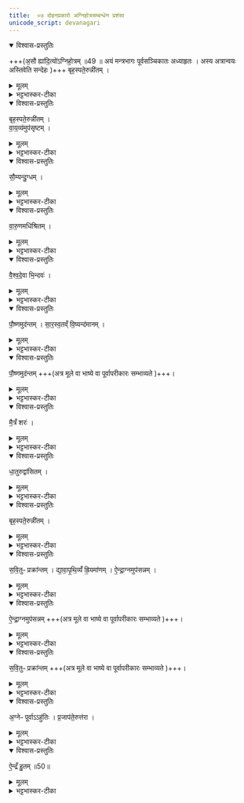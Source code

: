```yaml
---
title:  ०७ दोहनप्रकारो अग्निहोत्रसम्बन्धेन प्रशंसा 
unicode_script: devanagari
---
```




<details open><summary>विश्वास-प्रस्तुतिः</summary>

+++(अ॒सौ ह्या॑दि॒त्यो॑ऽग्निहो॒त्रम् ॥49 ॥ अयं मन्त्रभागः पूर्वसञ्चिकातः अध्याहृतः ।  अस्य अत्रान्वयः अस्तिवेति सन्देहः )+++
बृह॒स्पते॒रुन्नी॑तम् ।
</details>

<details><summary>मूलम्</summary>

+++(अ॒सौ ह्या॑दि॒त्यो॑ऽग्निहो॒त्रम् ॥49 ॥ अयं मन्त्रभागः पूर्वसञ्चिकातः अध्याहृतः ।  अस्य अत्रान्वयः अस्तिवेति सन्देहः )+++
बृह॒स्पते॒रुन्नी॑तम् ।
</details>

<details><summary>भट्टभास्कर-टीका</summary>

1 रौद्रं गवीत्यादि ॥ सर्वदेवत्यत्वेन पयस्स्तूयते । तत् दोहात्प्राक् गवि स्थितं रौद्रम् ।
</details>

<details open><summary>विश्वास-प्रस्तुतिः</summary>

बृह॒स्पते॒रुन्नी॑तम् ।  
वा॒य॒व्य॑मुप॑सृष्टम् ।  
</details>

<details><summary>मूलम्</summary>

बृह॒स्पते॒रुन्नी॑तम् ।  
वा॒य॒व्य॑मुप॑सृष्टम् ।  
</details>

<details><summary>भट्टभास्कर-टीका</summary>

उपसृष्टं ऊधस्स्थं वायुदेवत्यम् ।
</details>

<details open><summary>विश्वास-प्रस्तुतिः</summary>

सौ॒म्यन्दु॒ग्धम् ।  
</details>

<details><summary>मूलम्</summary>

सौ॒म्यन्दु॒ग्धम् ।  
</details>

<details><summary>भट्टभास्कर-टीका</summary>

दुग्धं प्रागधिश्रयणात् ।
</details>

<details open><summary>विश्वास-प्रस्तुतिः</summary>

वा॒रु॒णमधि॑श्रितम् ।
</details>

<details><summary>मूलम्</summary>

वा॒रु॒णमधि॑श्रितम् ।
</details>

<details><summary>भट्टभास्कर-टीका</summary>

अधिश्रितं अधिश्रितावस्थम् ।
</details>

<details open><summary>विश्वास-प्रस्तुतिः</summary>

वै॒श्व॒दे॒वा भि॒न्दवः॑ ।
</details>

<details><summary>मूलम्</summary>

वै॒श्व॒दे॒वा भि॒न्दवः॑ ।
</details>

<details><summary>भट्टभास्कर-टीका</summary>

भिन्दवो बुद्वुदा वैश्वदेवाः ।
</details>

<details open><summary>विश्वास-प्रस्तुतिः</summary>

पौ॒ष्णमुद॑न्तम् ।
सा॒र॒स्व॒तव्ँ वि॒ष्यन्द॑मानम् ।
</details>

<details><summary>मूलम्</summary>

पौ॒ष्णमुद॑न्तम् ।
सा॒र॒स्व॒तव्ँ वि॒ष्यन्द॑मानम् ।
</details>

<details><summary>भट्टभास्कर-टीका</summary>

विष्यन्दमानं स्थाल्यां बिलमतिलङ्घितं विविधं स्यन्दनं सारस्वतम् ।
</details>

<details open><summary>विश्वास-प्रस्तुतिः</summary>

पौ॒ष्णमुद॑न्तम् +++(अत्र मूले वा भाष्ये वा पूर्वापरीकारः सम्भाव्यते  )+++।
</details>

<details><summary>मूलम्</summary>

पौ॒ष्णमुद॑न्तम् +++(अत्र मूले वा भाष्ये वा पूर्वापरीकारः सम्भाव्यते  )+++।
</details>

<details><summary>भट्टभास्कर-टीका</summary>

उदन्तं स्थाल्यवकाशलङ्घनेनान्यत्र परिवर्तनं पौष्णम् ।
</details>

<details open><summary>विश्वास-प्रस्तुतिः</summary>

मै॒त्रँ शरः॑ ।
</details>

<details><summary>मूलम्</summary>

मै॒त्रँ शरः॑ ।
</details>

<details><summary>भट्टभास्कर-टीका</summary>

शरः स्थासकं मैत्रम् ।
</details>

<details open><summary>विश्वास-प्रस्तुतिः</summary>

धा॒तुरुद्वा॑सितम् ।
</details>

<details><summary>मूलम्</summary>

धा॒तुरुद्वा॑सितम् ।
</details>

<details><summary>भट्टभास्कर-टीका</summary>

उद्वासितं अवतारितम् ।
</details>

<details open><summary>विश्वास-प्रस्तुतिः</summary>

बृह॒स्पते॒रुन्नी॑तम् ।
</details>

<details><summary>मूलम्</summary>

बृह॒स्पते॒रुन्नी॑तम् ।
</details>

<details><summary>भट्टभास्कर-टीका</summary>

उन्नितं स्रुचि गृहीतं बार्हस्पत्यम् ।
</details>

<details open><summary>विश्वास-प्रस्तुतिः</summary>

स॒वि॒तुᳶ प्रक्रा॑न्तम् ।
द्या॒वा॒पृ॒थि॒व्यँ॑ ह्रि॒यमा॑णम् ।
ऐ॒न्द्रा॒ग्नमुप॑सन्नम् ।
</details>

<details><summary>मूलम्</summary>

स॒वि॒तुᳶ प्रक्रा॑न्तम् ।
द्या॒वा॒पृ॒थि॒व्यँ॑ ह्रि॒यमा॑णम् ।
ऐ॒न्द्रा॒ग्नमुप॑सन्नम् ।
</details>

<details><summary>भट्टभास्कर-टीका</summary>

ह्रियमाणं आहवनीयं प्रति नीयमानं द्यावापृथिव्यम् ।
</details>

<details open><summary>विश्वास-प्रस्तुतिः</summary>

ऐ॒न्द्रा॒ग्नमुप॑सन्नम् +++(अत्र मूले वा भाष्ये वा पूर्वापरीकारः सम्भाव्यते  )+++।
</details>

<details><summary>मूलम्</summary>

ऐ॒न्द्रा॒ग्नमुप॑सन्नम् +++(अत्र मूले वा भाष्ये वा पूर्वापरीकारः सम्भाव्यते  )+++।
</details>

<details><summary>भट्टभास्कर-टीका</summary>

उपसन्नं आहवनीयसकाशे सादितं ऐन्द्राग्नम् ।
</details>

<details open><summary>विश्वास-प्रस्तुतिः</summary>

स॒वि॒तुᳶ प्रक्रा॑न्तम् +++(अत्र मूले वा भाष्ये वा पूर्वापरीकारः सम्भाव्यते  )+++।
</details>

<details><summary>मूलम्</summary>

स॒वि॒तुᳶ प्रक्रा॑न्तम् +++(अत्र मूले वा भाष्ये वा पूर्वापरीकारः सम्भाव्यते  )+++।
</details>

<details><summary>भट्टभास्कर-टीका</summary>

प्रक्रान्तं होमार्थं नेतुमारब्धं सावित्रम् ।
</details>

<details open><summary>विश्वास-प्रस्तुतिः</summary>

अ॒ग्नेᳶ पूर्वाऽऽहु॑तिः ।
प्र॒जाप॑ते॒रुत्त॑रा ।
</details>

<details><summary>मूलम्</summary>

अ॒ग्नेᳶ पूर्वाऽऽहु॑तिः ।
प्र॒जाप॑ते॒रुत्त॑रा ।
</details>

<details><summary>भट्टभास्कर-टीका</summary>

पूर्वाऽऽहुतिः सायमग्नेः, प्रातराहुतिरादित्यस्य, उपलक्षणवात् । उत्तराऽऽडुतिः प्रजापतेः, तूष्णीकत्वात् 'तूष्णीं वै प्राजापत्यम्' इति ।
</details>

<details open><summary>विश्वास-प्रस्तुतिः</summary>

ऐ॒न्द्रँ हु॒तम् ॥50॥  
</details>

<details><summary>मूलम्</summary>

ऐ॒न्द्रँ हु॒तम् ॥50॥  
</details>

<details><summary>भट्टभास्कर-टीका</summary>

ऐन्द्रं हुतम् ॥

इति तैत्तिरीयब्राह्मणे द्वितीयाष्टके प्रथमप्रपाठके सप्तमोऽनुवाकः ॥  

</details>

